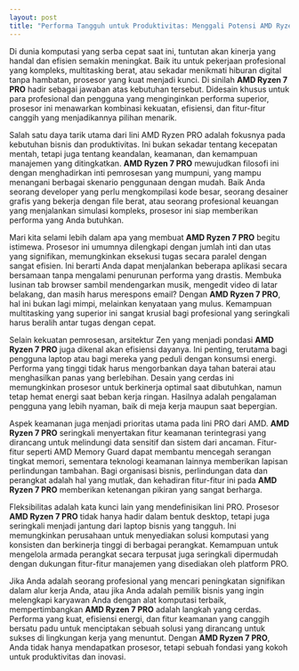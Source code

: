 ```yaml
---
layout: post
title: "Performa Tangguh untuk Produktivitas: Menggali Potensi AMD Ryzen 7 PRO"
---
```


Di dunia komputasi yang serba cepat saat ini, tuntutan akan kinerja yang handal dan efisien semakin meningkat. Baik itu untuk pekerjaan profesional yang kompleks, multitasking berat, atau sekadar menikmati hiburan digital tanpa hambatan, prosesor yang kuat menjadi kunci. Di sinilah **AMD Ryzen 7 PRO** hadir sebagai jawaban atas kebutuhan tersebut. Didesain khusus untuk para profesional dan pengguna yang menginginkan performa superior, prosesor ini menawarkan kombinasi kekuatan, efisiensi, dan fitur-fitur canggih yang menjadikannya pilihan menarik.

Salah satu daya tarik utama dari lini AMD Ryzen PRO adalah fokusnya pada kebutuhan bisnis dan produktivitas. Ini bukan sekadar tentang kecepatan mentah, tetapi juga tentang keandalan, keamanan, dan kemampuan manajemen yang ditingkatkan. **AMD Ryzen 7 PRO** mewujudkan filosofi ini dengan menghadirkan inti pemrosesan yang mumpuni, yang mampu menangani berbagai skenario penggunaan dengan mudah. Baik Anda seorang developer yang perlu mengkompilasi kode besar, seorang desainer grafis yang bekerja dengan file berat, atau seorang profesional keuangan yang menjalankan simulasi kompleks, prosesor ini siap memberikan performa yang Anda butuhkan.

Mari kita selami lebih dalam apa yang membuat **AMD Ryzen 7 PRO** begitu istimewa. Prosesor ini umumnya dilengkapi dengan jumlah inti dan utas yang signifikan, memungkinkan eksekusi tugas secara paralel dengan sangat efisien. Ini berarti Anda dapat menjalankan beberapa aplikasi secara bersamaan tanpa mengalami penurunan performa yang drastis. Membuka lusinan tab browser sambil mendengarkan musik, mengedit video di latar belakang, dan masih harus merespons email? Dengan **AMD Ryzen 7 PRO**, hal ini bukan lagi mimpi, melainkan kenyataan yang mulus. Kemampuan multitasking yang superior ini sangat krusial bagi profesional yang seringkali harus beralih antar tugas dengan cepat.

Selain kekuatan pemrosesan, arsitektur Zen yang menjadi pondasi **AMD Ryzen 7 PRO** juga dikenal akan efisiensi dayanya. Ini penting, terutama bagi pengguna laptop atau bagi mereka yang peduli dengan konsumsi energi. Performa yang tinggi tidak harus mengorbankan daya tahan baterai atau menghasilkan panas yang berlebihan. Desain yang cerdas ini memungkinkan prosesor untuk berkinerja optimal saat dibutuhkan, namun tetap hemat energi saat beban kerja ringan. Hasilnya adalah pengalaman pengguna yang lebih nyaman, baik di meja kerja maupun saat bepergian.

Aspek keamanan juga menjadi prioritas utama pada lini PRO dari AMD. **AMD Ryzen 7 PRO** seringkali menyertakan fitur keamanan terintegrasi yang dirancang untuk melindungi data sensitif dan sistem dari ancaman. Fitur-fitur seperti AMD Memory Guard dapat membantu mencegah serangan tingkat memori, sementara teknologi keamanan lainnya memberikan lapisan perlindungan tambahan. Bagi organisasi bisnis, perlindungan data dan perangkat adalah hal yang mutlak, dan kehadiran fitur-fitur ini pada **AMD Ryzen 7 PRO** memberikan ketenangan pikiran yang sangat berharga.

Fleksibilitas adalah kata kunci lain yang mendefinisikan lini PRO. Prosesor **AMD Ryzen 7 PRO** tidak hanya hadir dalam bentuk desktop, tetapi juga seringkali menjadi jantung dari laptop bisnis yang tangguh. Ini memungkinkan perusahaan untuk menyediakan solusi komputasi yang konsisten dan berkinerja tinggi di berbagai perangkat. Kemampuan untuk mengelola armada perangkat secara terpusat juga seringkali dipermudah dengan dukungan fitur-fitur manajemen yang disediakan oleh platform PRO.

Jika Anda adalah seorang profesional yang mencari peningkatan signifikan dalam alur kerja Anda, atau jika Anda adalah pemilik bisnis yang ingin melengkapi karyawan Anda dengan alat komputasi terbaik, mempertimbangkan **AMD Ryzen 7 PRO** adalah langkah yang cerdas. Performa yang kuat, efisiensi energi, dan fitur keamanan yang canggih bersatu padu untuk menciptakan sebuah solusi yang dirancang untuk sukses di lingkungan kerja yang menuntut. Dengan **AMD Ryzen 7 PRO**, Anda tidak hanya mendapatkan prosesor, tetapi sebuah fondasi yang kokoh untuk produktivitas dan inovasi.
